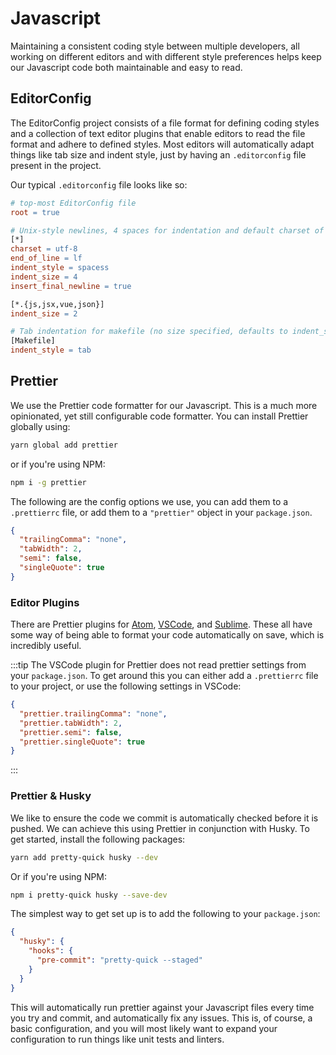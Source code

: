 # Javascript

Maintaining a consistent coding style between multiple developers, all working on different editors and with different style preferences helps keep our Javascript code both maintainable and easy to read.

## EditorConfig

The EditorConfig project consists of a file format for defining coding styles and a collection of text editor plugins that enable editors to read the file format and adhere to defined styles. Most editors will automatically adapt things like tab size and indent style, just by having an `.editorconfig` file present in the project.

Our typical `.editorconfig` file looks like so:

```makefile
# top-most EditorConfig file
root = true

# Unix-style newlines, 4 spaces for indentation and default charset of utf-8
[*]
charset = utf-8
end_of_line = lf
indent_style = spacess
indent_size = 4
insert_final_newline = true

[*.{js,jsx,vue,json}]
indent_size = 2

# Tab indentation for makefile (no size specified, defaults to indent_size)
[Makefile]
indent_style = tab
```

## Prettier

We use the Prettier code formatter for our Javascript. This is a much more opinionated, yet still configurable code formatter. You can install Prettier globally using:

```sh
yarn global add prettier
```

or if you're using NPM:

```sh
npm i -g prettier
```

The following are the config options we use, you can add them to a `.prettierrc` file, or add them to a `"prettier"` object in your `package.json`.

```json
{
  "trailingComma": "none",
  "tabWidth": 2,
  "semi": false,
  "singleQuote": true
}
```

### Editor Plugins

There are Prettier plugins for [Atom](https://github.com/prettier/prettier-atom), [VSCode](https://github.com/prettier/prettier-vscode), and [Sublime](https://packagecontrol.io/packages/JsPrettier). These all have some way of being able to format your code automatically on save, which is incredibly useful.

:::tip
The VSCode plugin for Prettier does not read prettier settings from your `package.json`. To get around this you can either add a `.prettierrc` file to your project, or use the following settings in VSCode:

```json
{
  "prettier.trailingComma": "none",
  "prettier.tabWidth": 2,
  "prettier.semi": false,
  "prettier.singleQuote": true
}
```

:::

### Prettier & Husky

We like to ensure the code we commit is automatically checked before it is pushed. We can achieve this using Prettier in conjunction with Husky. To get started, install the following packages:

```sh
yarn add pretty-quick husky --dev
```

Or if you're using NPM:

```sh
npm i pretty-quick husky --save-dev
```

The simplest way to get set up is to add the following to your `package.json`:

```json
{
  "husky": {
    "hooks": {
      "pre-commit": "pretty-quick --staged"
    }
  }
}
```

This will automatically run prettier against your Javascript files every time you try and commit, and automatically fix any issues. This is, of course, a basic configuration, and you will most likely want to expand your configuration to run things like unit tests and linters.
